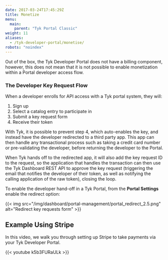 ```yaml
---
date: 2017-03-24T17:45:29Z
title: Monetize
menu:
  main:
    parent: "Tyk Portal Classic"
weight: 11 
aliases:
  - /tyk-developer-portal/monetise/
robots: "noindex"
---
```


Out of the box, the Tyk Developer Portal does not have a billing component, however, this does not mean that it is not possible to enable monetization within a Portal developer access flow.

### The Developer Key Request Flow

When a developer enrolls for API access with a Tyk portal system, they will:

1.  Sign up
2.  Select a catalog entry to participate in
3.  Submit a key request form
4.  Receive their token

With Tyk, it is possible to prevent step 4, which auto-enables the key, and instead have the developer redirected to a third party app. This app can then handle any transactional process such as taking a credit card number or pre-validating the developer, before returning the developer to the Portal.

When Tyk hands off to the redirected app, it will also add the key request ID to the request, so the application that handles the transaction can then use the Tyk Dashboard REST API to approve the key request (triggering the email that notifies the developer of their token, as well as notifying the calling application of the raw token), closing the loop.

To enable the developer hand-off in a Tyk Portal, from the **Portal Settings**  enable the redirect option:

{{< img src="/img/dashboard/portal-management/portal_redirect_2.5.png" alt="Redirect key requests form" >}}

## Example Using Stripe

In this video, we walk you through setting up Stripe to take payments via your Tyk Developer Portal.

{{< youtube k5b3FURaULk >}}